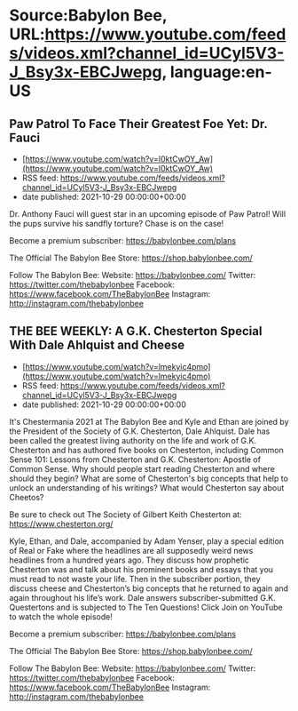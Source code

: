 # Source:Babylon Bee, URL:https://www.youtube.com/feeds/videos.xml?channel_id=UCyl5V3-J_Bsy3x-EBCJwepg, language:en-US

## Paw Patrol To Face Their Greatest Foe Yet: Dr. Fauci
 - [https://www.youtube.com/watch?v=I0ktCwOY_Aw](https://www.youtube.com/watch?v=I0ktCwOY_Aw)
 - RSS feed: https://www.youtube.com/feeds/videos.xml?channel_id=UCyl5V3-J_Bsy3x-EBCJwepg
 - date published: 2021-10-29 00:00:00+00:00

Dr. Anthony Fauci will guest star in an upcoming episode of Paw Patrol! Will the pups survive his sandfly torture? Chase is on the case!

Become a premium subscriber:  https://babylonbee.com/plans

The Official The Babylon Bee Store:  https://shop.babylonbee.com/

Follow The Babylon Bee:
Website: https://babylonbee.com/
Twitter: https://twitter.com/thebabylonbee
Facebook: https://www.facebook.com/TheBabylonBee
Instagram: http://instagram.com/thebabylonbee

## THE BEE WEEKLY: A G.K. Chesterton Special With Dale Ahlquist and Cheese
 - [https://www.youtube.com/watch?v=lmekyic4pmo](https://www.youtube.com/watch?v=lmekyic4pmo)
 - RSS feed: https://www.youtube.com/feeds/videos.xml?channel_id=UCyl5V3-J_Bsy3x-EBCJwepg
 - date published: 2021-10-29 00:00:00+00:00

It's Chestermania 2021 at The Babylon Bee and Kyle and Ethan are joined by the President of the Society of G.K. Chesterton, Dale Ahlquist. Dale has been called the greatest living authority on the life and work of G.K. Chesterton and has authored five books on Chesterton, including Common Sense 101: Lessons from Chesterton and G.K. Chesterton: Apostle of Common Sense. Why should people start reading Chesterton and where should they begin? What are some of Chesterton's big concepts that help to unlock an understanding of his writings? What would Chesterton say about Cheetos?

Be sure to check out The Society of Gilbert Keith Chesterton at: https://www.chesterton.org/

Kyle, Ethan, and Dale, accompanied by Adam Yenser, play a special edition of Real or Fake where the headlines are all supposedly weird news headlines from a hundred years ago. They discuss how prophetic Chesterton was and talk about his prominent books and essays that you must read to not waste your life. Then in the subscriber portion, they discuss cheese and Chesterton’s big concepts that he returned to again and again throughout his life’s work. Dale answers subscriber-submitted G.K. Questertons and is subjected to The Ten Questions! Click Join on YouTube to watch the whole episode!

Become a premium subscriber:  https://babylonbee.com/plans

The Official The Babylon Bee Store:  https://shop.babylonbee.com/

Follow The Babylon Bee:
Website: https://babylonbee.com/
Twitter: https://twitter.com/thebabylonbee
Facebook: https://www.facebook.com/TheBabylonBee
Instagram: http://instagram.com/thebabylonbee

